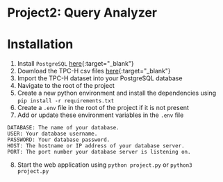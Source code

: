 # Project2: Query Analyzer

# Installation
1. Install `PostgreSQL` [here](https://www.postgresql.org/download/){:target="_blank"}
2. Download the TPC-H csv files [here](https://drive.google.com/drive/folders/1sAwyOoHuS35j6GTRL8-COcknz6Lo1S9k?usp=sharing){:target="_blank"}
3. Import the TPC-H dataset into your PostgreSQL database
4. Navigate to the root of the project
5. Create a new python environment and install the dependencies using `pip install -r requirements.txt`
6. Create a `.env` file in the root of the project if it is not present
7. Add or update these environment variables in the `.env` file
```
DATABASE: The name of your database.
USER: Your database username.
PASSWORD: Your database password.
HOST: The hostname or IP address of your database server.
PORT: The port number your database server is listening on.
```
8. Start the web application using `python project.py` or `python3 project.py`
